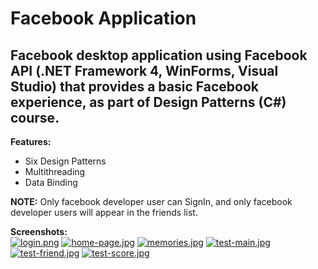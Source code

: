 # Facebook Application
## Facebook desktop application using Facebook API (.NET Framework 4, WinForms, Visual Studio) that provides a basic Facebook experience, as part of Design Patterns (C#) course.

**Features:**
- Six Design Patterns 
- Multithreading 
- Data Binding

**NOTE:** Only facebook developer user can SignIn, and only facebook developer users will appear in the friends list. <br>

**Screenshots:** <br>
[![login.png](https://i.postimg.cc/DwtZtNDy/login.png)](https://postimg.cc/mPyB9mB0)
[![home-page.jpg](https://i.postimg.cc/1574KXrF/home-page.jpg)](https://postimg.cc/N5TgsgVG)
[![memories.jpg](https://i.postimg.cc/9MBQwQfr/memories.jpg)](https://postimg.cc/8JjSqDMS)
[![test-main.jpg](https://i.postimg.cc/2y88QNqT/test-main.jpg)](https://postimg.cc/sQqrz84Z)
[![test-friend.jpg](https://i.postimg.cc/85GCC6N2/test-friend.jpg)](https://postimg.cc/bG6PCdGg)
[![test-score.jpg](https://i.postimg.cc/d0r1vBPR/test-score.jpg)](https://postimg.cc/hJ4g1VGh)
